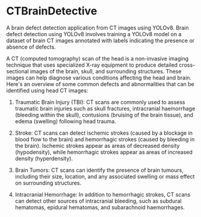 # CTBrainDetective
A brain defect detection application from CT images using YOLOv8.
Brain defect detection using YOLOv8 involves training a YOLOv8 model on a dataset of brain CT images annotated with labels indicating the presence or absence of defects. 


A CT (computed tomography) scan of the head is a non-invasive imaging technique that uses specialized X-ray equipment to produce detailed cross-sectional images of the brain, skull, and surrounding structures. These images can help diagnose various conditions affecting the head and brain. Here's an overview of some common defects and abnormalities that can be identified using head CT images:


1. Traumatic Brain Injury (TBI): CT scans are commonly used to assess traumatic brain injuries such as skull fractures, intracranial haemorrhage (bleeding within the skull), contusions (bruising of the brain tissue), and edema (swelling) following head trauma.
2. Stroke: CT scans can detect ischemic strokes (caused by a blockage in blood flow to the brain) and hemorrhagic strokes (caused by bleeding in the brain). Ischemic strokes appear as areas of decreased density (hypodensity), while hemorrhagic strokes appear as areas of increased density (hyperdensity).

3. Brain Tumors: CT scans can identify the presence of brain tumours, including their size, location, and any associated swelling or mass effect on surrounding structures.

4. Intracranial Hemorrhage: In addition to hemorrhagic strokes, CT scans can detect other sources of intracranial bleeding, such as subdural hematomas, epidural hematomas, and subarachnoid haemorrhages.
